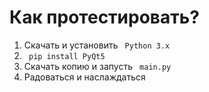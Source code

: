 # Как протестировать?
1) Скачать и установить <code> Python 3.x </code>
2) <code> pip install PyQt5 </code>
3) Скачать копию и запусть <code> main.py </code>
4) Радоваться и наслаждаться
